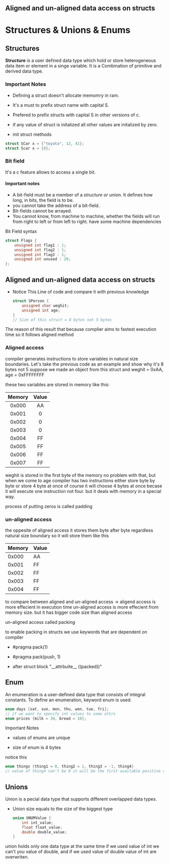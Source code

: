 ## Aligned and un-aligned data access on structs

# Structures & Unions & Enums

## Structures

**Structure** is a user defined data type which hold or store heterogeneous data item or
element in a singe variable. It is a Combination of primitive and derived data type.

### Important Notes

* Defining a struct doesn't allocate memomry in ram.

* It's a must to prefix struct name with capital S. 

* Prefered to prefix structs with capital S in other versions of c.

* if any value of struct is initalized all other values are initalized by zero.

* init struct methods

```C
struct SCar x = {"toyota", 12, 41};
struct Scar x = {0};
```

### Bit field

It's a c feature allows to access a single bit.

#### Important notes

* A bit-field must be a member of a _structure or union_. It defines how
  long, in bits, the field is to be.
* you cannot take the address of a bit-field.
* Bit-fields cannot be arrayed.
* You cannot know, from machine to machine, whether the fields will run from right to left or from left to right. have some machine dependencies

Bit Field syntax

```c
struct Flags {
    unsigned int flag1 : 1;
    unsigned int flag2 : 1;
    unsigned int flag3 : 1;
    unsigned int unused : 29;
};
```

## Aligned and un-aligned data access on structs

* Notice This Line of code and compare it with previous knowledge
  
  ```c
  struct SPerson {
      unsigned char weghit;
      unsigned int age;
  }
  // Size of this struct = 8 bytes not 5 bytes
  ```

The reason of this result that because complier aims to fastest execution time so it follows aligned method 

### Aligned access

compiler generates instructions to store variables in natural size boundaries. Let's take the previous code as an example and show why it's 8 bytes not 5 suppose we made an object from this struct and weghit = 0xAA, age = 0xFFFFFFFF

these two variables are stored in memory like this:

| Memory | Value |
|:------:|:-----:|
| 0x000  | AA    |
| 0x001  | 0     |
| 0x002  | 0     |
| 0x003  | 0     |
| 0x004  | FF    |
| 0x005  | FF    |
| 0x006  | FF    |
| 0x007  | FF    |

weghit is stored in the first byte of the memory no problem with that, but when we come to age compiler has two instructions either store byte by byte or store 4 byte at once of course it will choose 4 bytes at once becase it will execute one instruction not four. but it deals with memory in a special way.



process of putting zeros is called padding

### un-aligned access

the oppesite of aligned access it stores them byte after byte regardless natural size boundary so it will store them like this

| Memory | Value |
| ------ | ----- |
| 0x000  | AA    |
| 0x001  | FF    |
| 0x002  | FF    |
| 0x003  | FF    |
| 0x004  | FF    |



to compare between aligned and un-aligned access -> aligend access is more effecient in execution time un-aligned access is more effecient from memory size. but it has bigger code size than aligned access



un-aligned access called packing

to enable packing in structs we use keywords that are dependent on compiler

- #pragma pack(1)

- #pragma pack(push, 1)

- after struct block "\_\_attrbuite\_\_ ((packed))"

## Enum

An enumeration is a user-defined data type that consists of integral constants. To define an enumeration, keyword enum is used.



```c
enum days {sat, sun, mon, thu, wen, tue, fri}; 
// if we want to specify int values to some attrs 
enum prices {milk = 30, bread = 10};

```

Important Notes

- values of enums are unique

- size of enum is 4 bytes

notice this

```c
enum things {thing1 = 0, thing2 = 1, thing3 = -1, thing4}
// value of thing4 can't be 0 it will be the first available positive value which is 2
```





## Unions

Union is a pecial data type that supports different overlapped data types.

- Union size equals to the size of the biggest type
  
  ```c
  union UNUMValue {
      int int_value;
      float float_value;
      double double_value;
  }
  ```

union holds only one data type at the same time if we used value of int we can't you value of double, and if we used value of double value of int are overwriten.
